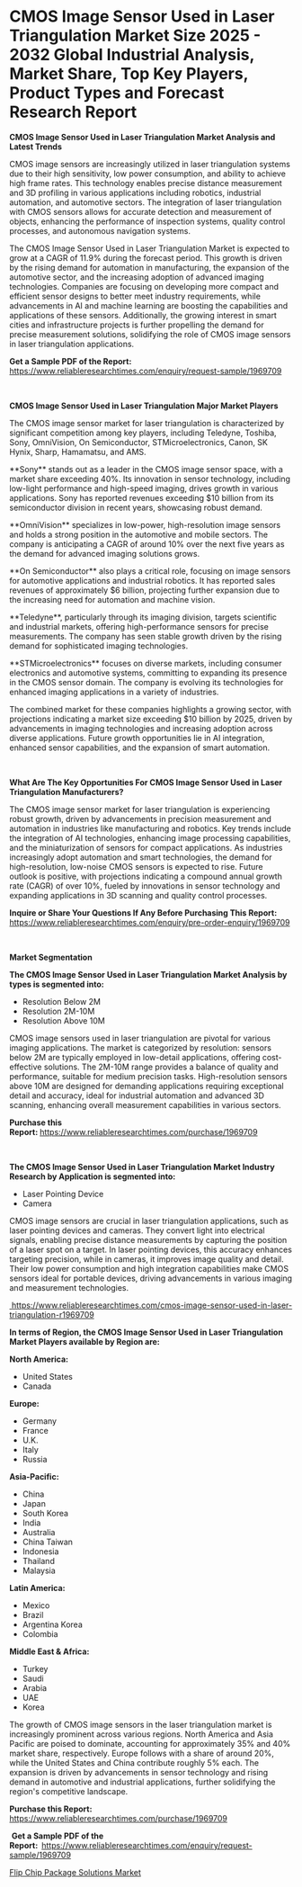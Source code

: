 <p><h1>CMOS Image Sensor Used in Laser Triangulation Market Size 2025 - 2032 Global Industrial Analysis, Market Share, Top Key Players, Product Types and Forecast Research Report</h1></p><p><strong>CMOS Image Sensor Used in Laser Triangulation Market Analysis and Latest Trends</strong></p>
<p><p>CMOS image sensors are increasingly utilized in laser triangulation systems due to their high sensitivity, low power consumption, and ability to achieve high frame rates. This technology enables precise distance measurement and 3D profiling in various applications including robotics, industrial automation, and automotive sectors. The integration of laser triangulation with CMOS sensors allows for accurate detection and measurement of objects, enhancing the performance of inspection systems, quality control processes, and autonomous navigation systems.</p><p>The CMOS Image Sensor Used in Laser Triangulation Market is expected to grow at a CAGR of 11.9% during the forecast period. This growth is driven by the rising demand for automation in manufacturing, the expansion of the automotive sector, and the increasing adoption of advanced imaging technologies. Companies are focusing on developing more compact and efficient sensor designs to better meet industry requirements, while advancements in AI and machine learning are boosting the capabilities and applications of these sensors. Additionally, the growing interest in smart cities and infrastructure projects is further propelling the demand for precise measurement solutions, solidifying the role of CMOS image sensors in laser triangulation applications.</p></p>
<p><strong>Get a Sample PDF of the Report:&nbsp;</strong> <a href="https://www.reliableresearchtimes.com/enquiry/request-sample/1969709?utm_campaign=3108&utm_medium=2&utm_source=Github&utm_content=ia&utm_term=07042025&utm_id=cmos-image-sensor-used-in-laser-triangulation">https://www.reliableresearchtimes.com/enquiry/request-sample/1969709</a></p>
<p>&nbsp;</p>
<p><strong>CMOS Image Sensor Used in Laser Triangulation Major Market Players</strong></p>
<p><p>The CMOS image sensor market for laser triangulation is characterized by significant competition among key players, including Teledyne, Toshiba, Sony, OmniVision, On Semiconductor, STMicroelectronics, Canon, SK Hynix, Sharp, Hamamatsu, and AMS.</p><p>**Sony** stands out as a leader in the CMOS image sensor space, with a market share exceeding 40%. Its innovation in sensor technology, including low-light performance and high-speed imaging, drives growth in various applications. Sony has reported revenues exceeding $10 billion from its semiconductor division in recent years, showcasing robust demand.</p><p>**OmniVision** specializes in low-power, high-resolution image sensors and holds a strong position in the automotive and mobile sectors. The company is anticipating a CAGR of around 10% over the next five years as the demand for advanced imaging solutions grows.</p><p>**On Semiconductor** also plays a critical role, focusing on image sensors for automotive applications and industrial robotics. It has reported sales revenues of approximately $6 billion, projecting further expansion due to the increasing need for automation and machine vision.</p><p>**Teledyne**, particularly through its imaging division, targets scientific and industrial markets, offering high-performance sensors for precise measurements. The company has seen stable growth driven by the rising demand for sophisticated imaging technologies.</p><p>**STMicroelectronics** focuses on diverse markets, including consumer electronics and automotive systems, committing to expanding its presence in the CMOS sensor domain. The company is evolving its technologies for enhanced imaging applications in a variety of industries.</p><p>The combined market for these companies highlights a growing sector, with projections indicating a market size exceeding $10 billion by 2025, driven by advancements in imaging technologies and increasing adoption across diverse applications. Future growth opportunities lie in AI integration, enhanced sensor capabilities, and the expansion of smart automation.</p></p>
<p>&nbsp;</p>
<p><strong>What Are The Key Opportunities For CMOS Image Sensor Used in Laser Triangulation Manufacturers?</strong></p>
<p><p>The CMOS image sensor market for laser triangulation is experiencing robust growth, driven by advancements in precision measurement and automation in industries like manufacturing and robotics. Key trends include the integration of AI technologies, enhancing image processing capabilities, and the miniaturization of sensors for compact applications. As industries increasingly adopt automation and smart technologies, the demand for high-resolution, low-noise CMOS sensors is expected to rise. Future outlook is positive, with projections indicating a compound annual growth rate (CAGR) of over 10%, fueled by innovations in sensor technology and expanding applications in 3D scanning and quality control processes.</p></p>
<p><strong>Inquire or Share Your Questions If Any Before Purchasing This Report:</strong> <a href="https://www.reliableresearchtimes.com/enquiry/pre-order-enquiry/1969709?utm_campaign=3108&utm_medium=2&utm_source=Github&utm_content=ia&utm_term=07042025&utm_id=cmos-image-sensor-used-in-laser-triangulation">https://www.reliableresearchtimes.com/enquiry/pre-order-enquiry/1969709</a></p>
<p>&nbsp;</p>
<p><strong>Market Segmentation</strong></p>
<p><strong>The CMOS Image Sensor Used in Laser Triangulation Market Analysis by types is segmented into:</strong></p>
<p><ul><li>Resolution Below 2M</li><li>Resolution 2M-10M</li><li>Resolution Above 10M</li></ul></p>
<p><p>CMOS image sensors used in laser triangulation are pivotal for various imaging applications. The market is categorized by resolution: sensors below 2M are typically employed in low-detail applications, offering cost-effective solutions. The 2M-10M range provides a balance of quality and performance, suitable for medium precision tasks. High-resolution sensors above 10M are designed for demanding applications requiring exceptional detail and accuracy, ideal for industrial automation and advanced 3D scanning, enhancing overall measurement capabilities in various sectors.</p></p>
<p><strong>Purchase this Report:&nbsp;</strong><a href="https://www.reliableresearchtimes.com/purchase/1969709?utm_campaign=3108&utm_medium=2&utm_source=Github&utm_content=ia&utm_term=07042025&utm_id=cmos-image-sensor-used-in-laser-triangulation">https://www.reliableresearchtimes.com/purchase/1969709</a></p>
<p>&nbsp;</p>
<p><strong>The CMOS Image Sensor Used in Laser Triangulation Market Industry Research by Application is segmented into:</strong></p>
<p><ul><li>Laser Pointing Device</li><li>Camera</li></ul></p>
<p><p>CMOS image sensors are crucial in laser triangulation applications, such as laser pointing devices and cameras. They convert light into electrical signals, enabling precise distance measurements by capturing the position of a laser spot on a target. In laser pointing devices, this accuracy enhances targeting precision, while in cameras, it improves image quality and detail. Their low power consumption and high integration capabilities make CMOS sensors ideal for portable devices, driving advancements in various imaging and measurement technologies.</p></p>
<p><a href="https://www.reliableresearchtimes.com/cmos-image-sensor-used-in-laser-triangulation-r1969709?utm_campaign=3108&utm_medium=2&utm_source=Github&utm_content=ia&utm_term=07042025&utm_id=cmos-image-sensor-used-in-laser-triangulation">&nbsp;https://www.reliableresearchtimes.com/cmos-image-sensor-used-in-laser-triangulation-r1969709</a></p>
<p><strong>In terms of Region, the CMOS Image Sensor Used in Laser Triangulation Market Players available by Region are:</strong></p>
<p>
    <p> <strong> North America: </strong>
        <ul>
            <li>United States</li>
            <li>Canada</li>
        </ul>
        </p> 
    <p> <strong> Europe: </strong>
        <ul>
            <li>Germany</li>
            <li>France</li>
            <li>U.K.</li>
            <li>Italy</li>
            <li>Russia</li>
        </ul>
        </p> 
    <p> <strong> Asia-Pacific: </strong>
        <ul>
            <li>China</li>
            <li>Japan</li>
            <li>South Korea</li>
            <li>India</li>
            <li>Australia</li>
            <li>China Taiwan</li>
            <li>Indonesia</li>
            <li>Thailand</li>
            <li>Malaysia</li>
        </ul>
        </p> 
    <p> <strong> Latin America: </strong>
        <ul>
            <li>Mexico</li>
            <li>Brazil</li>
            <li>Argentina Korea</li>
            <li>Colombia</li>
        </ul>
        </p> 
    <p> <strong> Middle East & Africa: </strong>
        <ul>
            <li>Turkey</li>
            <li>Saudi</li>
            <li>Arabia</li>
            <li>UAE</li>
            <li>Korea</li>
        </ul>
    </p>
    </p>
<p><p>The growth of CMOS image sensors in the laser triangulation market is increasingly prominent across various regions. North America and Asia Pacific are poised to dominate, accounting for approximately 35% and 40% market share, respectively. Europe follows with a share of around 20%, while the United States and China contribute roughly 5% each. The expansion is driven by advancements in sensor technology and rising demand in automotive and industrial applications, further solidifying the region's competitive landscape.</p></p>
<p><strong>Purchase this Report: </strong><a href="https://www.reliableresearchtimes.com/purchase/1969709?utm_campaign=3108&utm_medium=2&utm_source=Github&utm_content=ia&utm_term=07042025&utm_id=cmos-image-sensor-used-in-laser-triangulation">https://www.reliableresearchtimes.com/purchase/1969709</a></p>
<p>&nbsp;<strong>Get a Sample PDF of the Report:&nbsp;&nbsp;</strong><a href="https://www.reliableresearchtimes.com/enquiry/request-sample/1969709?utm_campaign=3108&utm_medium=2&utm_source=Github&utm_content=ia&utm_term=07042025&utm_id=cmos-image-sensor-used-in-laser-triangulation">https://www.reliableresearchtimes.com/enquiry/request-sample/1969709</a></p>
<p><strong></strong></p>
<p><p><a href="https://github.com/kaloyhboosh/Market-Research-Report-List-1/blob/main/flip-chip-package-solutions-market.md?utm_campaign=3108&utm_medium=2&utm_source=Github&utm_content=ia&utm_term=07042025&utm_id=cmos-image-sensor-used-in-laser-triangulation">Flip Chip Package Solutions Market</a></p></p>